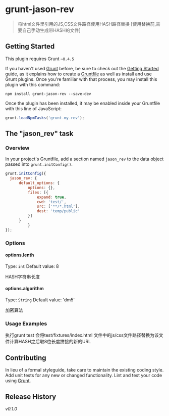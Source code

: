 # grunt-jason-rev

> 将html文件里引用的JS,CSS文件路径使用HASH路径替换
[使用替换前,需要自己手动生成带HASH的文件]

## Getting Started
This plugin requires Grunt `~0.4.5`

If you haven't used [Grunt](http://gruntjs.com/) before, be sure to check out the [Getting Started](http://gruntjs.com/getting-started) guide, as it explains how to create a [Gruntfile](http://gruntjs.com/sample-gruntfile) as well as install and use Grunt plugins. Once you're familiar with that process, you may install this plugin with this command:

```shell
npm install grunt-jason-rev --save-dev
```

Once the plugin has been installed, it may be enabled inside your Gruntfile with this line of JavaScript:

```js
grunt.loadNpmTasks('grunt-my-rev');
```

## The "jason_rev" task

### Overview
In your project's Gruntfile, add a section named `jason_rev` to the data object passed into `grunt.initConfig()`.

```js
grunt.initConfig({
  jason_rev: {
      default_options: {
          options: {},
          files: [{
              expand: true,
              cwd: 'test/',
              src: ['**/*.html'],
              dest: 'temp/public'
          }]
      }
          }
});
```

### Options

#### options.lenth
Type: `int`
Default value: 8

HASH字符串长度

#### options.algorithm
Type: `String`
Default value: 'dm5'

加密算法

### Usage Examples

执行grunt test  会将test/fixtures/index.html  文件中的js/css文件路径替换为该文件计算HASH之后取8位长度拼接的新的URL

## Contributing
In lieu of a formal styleguide, take care to maintain the existing coding style. Add unit tests for any new or changed functionality. Lint and test your code using [Grunt](http://gruntjs.com/).

## Release History
_v0.1.0_
